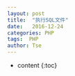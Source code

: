 ```yaml
---
layout: post
title:  "执行SQL文件"
date:   2016-12-24
categories: PHP
tags:  PHP
author: Tse
---
```


* content
{:toc}
